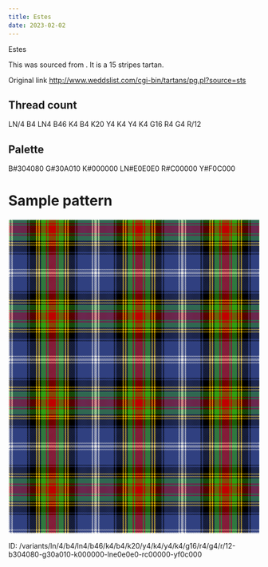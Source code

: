 ```yaml
---
title: Estes
date: 2023-02-02
---
```

Estes

This was sourced from <no value>.  It is a 15 stripes tartan.

Original link http://www.weddslist.com/cgi-bin/tartans/pg.pl?source=sts

## Thread count
LN/4 B4 LN4 B46 K4 B4 K20 Y4 K4 Y4 K4 G16 R4 G4 R/12

## Palette
B#304080 G#30A010 K#000000 LN#E0E0E0 R#C00000 Y#F0C000

# Sample pattern

![Tartan detail](tartan.png "LN/4 B4 LN4 B46 K4 B4 K20 Y4 K4 Y4 K4 G16 R4 G4 R/12 tartan")

ID: /variants/ln/4/b4/ln4/b46/k4/b4/k20/y4/k4/y4/k4/g16/r4/g4/r/12-b304080-g30a010-k000000-lne0e0e0-rc00000-yf0c000